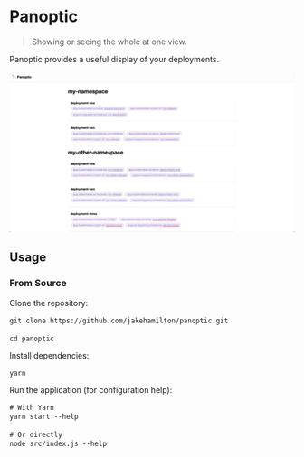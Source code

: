 # Panoptic

> Showing or seeing the whole at one view.

Panoptic provides a useful display of your deployments.

![Preview image.](./.github/assets/screenshot.png)

## Usage

### From Source

Clone the repository:

```shell
git clone https://github.com/jakehamilton/panoptic.git

cd panoptic
```

Install dependencies:

```shell
yarn
```

Run the application (for configuration help):

```shell
# With Yarn
yarn start --help

# Or directly
node src/index.js --help
```
